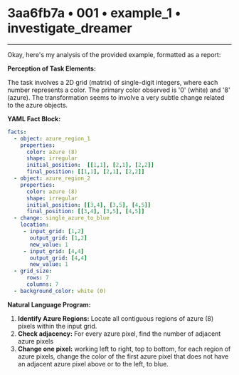 # 3aa6fb7a • 001 • example_1 • investigate_dreamer

---
Okay, here's my analysis of the provided example, formatted as a report:

**Perception of Task Elements:**

The task involves a 2D grid (matrix) of single-digit integers, where each number represents a color. The primary color observed is '0' (white) and '8' (azure).  The transformation seems to involve a very subtle change related to the azure objects.

**YAML Fact Block:**



```yaml
facts:
  - object: azure_region_1
    properties:
      color: azure (8)
      shape: irregular
      initial_position:  [[1,1], [2,1], [2,2]]
      final_position: [[1,1], [2,1], [2,2]]
  - object: azure_region_2
    properties:
      color: azure (8)
      shape: irregular
      initial_position: [[3,4], [3,5], [4,5]]
      final_position: [[3,4], [3,5], [4,5]]
  - change: single_azure_to_blue
    location:
     - input_grid: [1,2]
       output_grid: [1,2]
       new_value: 1
     - input_grid: [4,4]
       output_grid: [4,4]
       new_value: 1
  - grid_size:
      rows: 7
      columns: 7
  - background_color: white (0)

```



**Natural Language Program:**

1.  **Identify Azure Regions:** Locate all contiguous regions of azure (8) pixels within the input grid.
2.  **Check adjacency:** For every azure pixel, find the number of adjacent azure pixels
3. **Change one pixel:** working left to right, top to bottom, for each region of azure pixels, change the color of the first azure pixel that does not have an adjacent azure pixel above or to the left, to blue.


